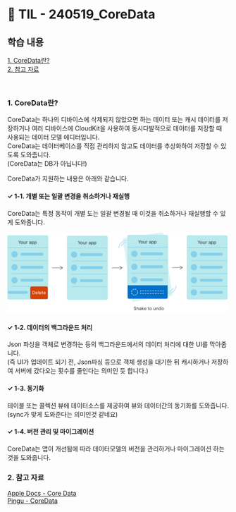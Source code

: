 # 📝 TIL - 240519_CoreData

## 학습 내용
[1. CoreData란?](#1-CoreData란?)</br>
[2. 참고 자료](#2-참고-자료)</br>

</br>

### 1. CoreData란?
CoreData는 하나의 디바이스에 삭제되지 않았으면 하는 데이터 또는 캐시 데이터를 저장하거나 여러 디바이스에 CloudKit을 사용하여 동시다발적으로 데이터를 저장할 때 사용되는 데이터 모델 에디터입니다.</br>
CoreData는 데이터베이스를 직접 관리하지 않고도 데이터를 추상화하여 저장할 수 있도록 도와줍니다.</br>
(CoreData는 DB가 아닙니다!)

CoreData가 지원하는 내용은 아래와 같습니다.</br>

#### ✓ 1-1. 개별 또는 일괄 변경을 취소하거나 재실행
CoreData는 특정 동작이 개별 도는 일괄 변경될 때 이것을 취소하거나 재실행할 수 있게 도와줍니다.</br>

<img src = "https://github.com/Diana-yjh/TIL/blob/main/Resources/CoreData/CoreData.png" width = "500"/></br>

#### ✓ 1-2. 데이터의 백그라운드 처리
Json 파싱을 객체로 변경하는 등의 백그라운드에서의 데이터 처리에 대한 UI를 막아줍니다.</br>
(즉 UI가 업데이트 되기 전, Json파싱 등으로 객체 생성을 대기한 뒤 캐시하거나 저장하여 서버에 갔다오는 횟수를 줄인다는 의미인 듯 합니다.)</br>

#### ✓ 1-3. 동기화
테이블 또는 콜렉션 뷰에 데이터소스를 제공하여 뷰와 데이터간의 동기화를 도와줍니다.</br>
(sync가 맞게 도와준다는 의미인것 같네요)

#### ✓ 1-4. 버전 관리 및 마이그레이션
CoreData는 앱이 개선됨에 따라 데이터모델의 버전을 관리하거나 마이그레이션 하는 것을 도와줍니다.</br>

### 2. 참고 자료
[Apple Docs - Core Data](https://developer.apple.com/documentation/coredata)</br>
[Pingu - CoreData](https://icksw.tistory.com/224)</br>
